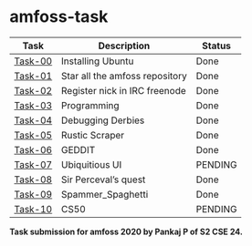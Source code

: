 # amfoss-task
| Task | Description | Status |
| --- | --- | --- |
| <a href="https://github.com/kingjuno/amfoss-task/tree/master/task-00">Task-00</a> | Installing Ubuntu | Done |
| <a href="https://github.com/kingjuno/amfoss-task/tree/master/task-01">Task-01</a> | Star all the amfoss repository | Done |
| <a href="https://github.com/kingjuno/amfoss-task/tree/master/task-02">Task-02</a> | Register nick in IRC freenode | Done |
| <a href="https://github.com/kingjuno/amfoss-task/tree/master/task-03">Task-03</a> | Programming| Done |
| <a href="https://github.com/kingjuno/amfoss-task/tree/master/task-04">Task-04</a> | Debugging Derbies | Done |
| <a href="https://github.com/kingjuno/amfoss-task/tree/master/task-05">Task-05</a> | Rustic Scraper | Done |
| <a href="https://github.com/kingjuno/amfoss-task/tree/master/task-06">Task-06</a> | GEDDIT  | Done |
| <a href="https://github.com/kingjuno/amfoss-task/tree/master/task-07">Task-07</a> | Ubiquitious UI | PENDING |
| <a href="https://github.com/kingjuno/amfoss-task/tree/master/task-08">Task-08</a> | Sir Perceval’s quest | Done |
| <a href="https://github.com/kingjuno/amfoss-task/tree/master/task-09">Task-09</a> | Spammer_Spaghetti | Done |
| <a href="https://github.com/kingjuno/amfoss-task/tree/master/task-10">Task-10</a> | CS50 | PENDING |

**Task submission for amfoss 2020 by Pankaj P of S2 CSE 24.**
